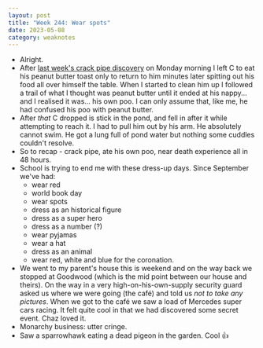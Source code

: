 ```yaml
---
layout: post
title: "Week 244: Wear spots"
date: 2023-05-08
category: weaknotes
---
```

* Alright.
* After [last week's crack pipe discovery](https://alicebartlett.co.uk/blog/weaknotes-243) on Monday morning I left C to eat his peanut butter toast only to return to him minutes later spitting out his food all over himself the table. When I started to clean him up I followed a trail of what I thought was peanut butter until it ended at his nappy... and I realised it was... his own poo. I can only assume that, like me, he had confused his poo with peanut butter.
* After _that_ C dropped is stick in the pond, and fell in after it while attempting to reach it. I had to pull him out by his arm. He absolutely cannot swim. He got a lung full of pond water but nothing some cuddles couldn't resolve.
* So to recap - crack pipe, ate his own poo, near death experience all in 48 hours.
* School is trying to end me with these dress-up days. Since September we've had:
  * wear red
  * world book day
  * wear spots
  * dress as an historical figure
  * dress as a super hero
  * dress as a number (?)
  * wear pyjamas
  * wear a hat
  * dress as an animal
  * wear red, white and blue for the coronation.
* We went to my parent's house this is weekend and on the way back we stopped at Goodwood (which is the mid point between our house and theirs). On the way in a very high-on-his-own-supply security guard asked us where we were going (the café) and told us _not to take any pictures_. When we got to the café we saw a load of Mercedes super cars racing. It felt quite cool in that we had discovered some secret event. Chaz loved it.
* Monarchy business: utter cringe.
* Saw a sparrowhawk eating a dead pigeon in the garden. Cool 👍
